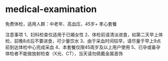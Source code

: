 # medical-examination
免费体检，适用人群：中老年、高血压，45岁+
孝心套餐


注意事项
1、妇科检查仅适用于已婚女性
2、体检前请清淡进食，如第二天早上体检，前晚8点后不要进食，可少量饮水
3、由于采血时间较早，请尽量于早上9点前到达体检中心完成采血
4、本套餐仅限45周岁及以上用户使用
5、已孕或备孕体检者不能做放射检查（X光、CT），当天请勿佩戴金属首饰
